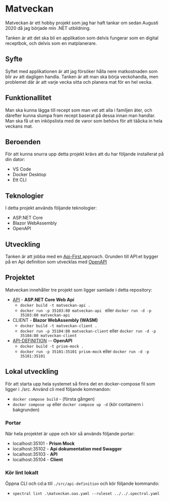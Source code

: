 # Matveckan

Matveckan är ett hobby projekt som jag har haft tankar om sedan Augusti 2020 då jag började min .NET utbildning. 

Tanken är att det ska bli en applikation som delvis fungerar som en digital receptbok, och delvis som en matplanerare. 

## Syfte

Syftet med applikationen är att jag försöker hålla nere matkostnaden som blir av att dagligen handla. Tanken är att man ska börja veckohandla, men problemet där är att varje vecka sitta och planera mat för en hel vecka. 

## Funktionallitet

Man ska kunna lägga till recept som man vet att alla i familjen äter, och därefter kunna slumpa fram recept baserat på dessa innan man handlar. Man ska få ut en inköpslista med de varor som behövs för att täåcka in hela veckans mat. 

## Beroenden

För att kunna snurra upp detta projekt krävs att du har följande installerat på din dator:

* VS Code
* Docker Desktop
* Ett CLI

## Teknologier

I detta projekt används följande teknologier:

* ASP.NET Core
* Blazor WebAssembly
* OpenAPI

## Utveckling

Tanken är att jobba med en <a href="https://swagger.io/resources/articles/adopting-an-api-first-approach/">Api-First </a> approach. Grunden till API:et bygger på en Api definition som utvecklas med <a href="https://swagger.io/specification/">OpenAPI</a>

## Projektet

Matveckan innehåller tre projekt som ligger samlade i detta repository:

* <a href="https://github.com/Spuute/Matveckan/tree/main/src/api">API</a> - **ASP.NET Core Web Api**
    * ```docker build -t matveckan-api .```
    * ```docker run -p 35103:80 matveckan-api ``` eller ```docker run -d -p 35103:80 matveckan-api ```
* CLIENT - **Blazor WebAssembly (WASM)**
    * ```docker build -t matveckan-client .```
    * ```docker run -p 35104:80 matveckan-client``` eller ```docker run -d -p 35104:80 matveckan-client```
* <a href="https://github.com/Spuute/Matveckan/tree/main/src/api-definition">API-DEFINITION</a> -- **OpenAPI**
    * ```docker build -t prism-mock .```
    * ```docker run -p 35101:35101 prism-mock``` eller ```docker run -d -p 35101:35101```

## Lokal utveckling

För att starta upp hela systemet så finns det en docker-compose fil som ligger i ./src. Använd cli med följande kommandon:

* ```docker compose build``` - (första gången)
* ``` docker compose up ``` eller ```docker compose up -d```  (kör containern i bakgrunden)

### Portar

När hela projektet är uppe och kör så används följande portar:

* localhost:35101 - **Prism Mock**
* localhost:35102 - **Api dokumentation med Swagger**
* localhost:35103 - **API**
* localhost:35104 - **Client**

### Kör lint lokalt

Öppna CLI och cd:a till
```./src/api-definition``` och kör följande kommando:

* ```spectral lint .\matveckan.oas.yaml --ruleset ../../.spectral.yaml```